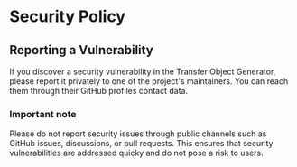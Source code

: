 Security Policy
===============

Reporting a Vulnerability
-------------------------

If you discover a security vulnerability in the Transfer Object Generator, please report it privately to one of the project's maintainers.
You can reach them through their GitHub profiles contact data.

### Important note

Please do not report security issues through public channels such as GitHub issues, discussions, or pull requests.
This ensures that security vulnerabilities are addressed quicky and do not pose a risk to users.
